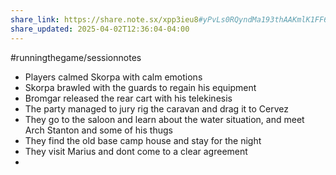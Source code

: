 ```yaml
---
share_link: https://share.note.sx/xpp3ieu8#yPvLs0RQyndMa193thAAKmlK1FF6QMu+rci1s7dOY0U
share_updated: 2025-04-02T12:36:04-04:00
---
```

#runningthegame/sessionnotes

- Players calmed Skorpa with calm emotions
- Skorpa brawled with the guards to regain his equipment
- Bromgar released the rear cart with his telekinesis
- The party managed to jury rig the caravan and drag it to Cervez
- They go to the saloon and learn about the water situation, and meet Arch Stanton and some of his thugs
- They find the old base camp house and stay for the night
- They visit Marius and dont come to a clear agreement
- 


